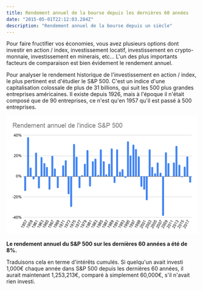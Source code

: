 ```yaml
---
title: Rendement annuel de la bourse depuis les dernières 60 années
date: "2015-05-01T22:12:03.284Z"
description: "Rendement annuel de la bourse depuis un siècle"
---
```


Pour faire fructifier vos économies, vous avez plusieurs options dont investir en action / index, investissement locatif, investissement en crypto-monnaie, investissement en minerais, etc... L'un des plus importants facteurs de comparaison est bien évidement le rendement annuel.

Pour analyser le rendement historique de l'investissement en action / index, le plus pertinent est d'étudier le S&P 500.
C'est un indice d'une capitalisation colossale de plus de 31 billions, qui suit les 500 plus grandes entreprises américaines. Il existe depuis 1926, mais à l'époque il n'était composé que de 90 entreprises, ce n'est qu'en 1957 qu'il est passé à 500 entreprises.

![Rendement historique de l'indice S&P 500](./rendement_historique_SP_500.png)

**Le rendement annuel du S&P 500 sur les dernières 60 années a été de 8%.**

Traduisons cela en terme d'intérêts cumulés. Si quelqu'un avait investi 1,000€ chaque année dans S&P 500 depuis les dernières 60 années, il aurait maintenant 1,253,213€, comparé à simplement 60,000€, s'il n'avait rien investi.


